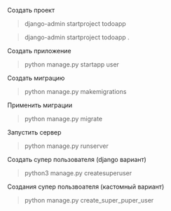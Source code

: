 Создать проект

> django-admin startproject todoapp

> django-admin startproject todoapp .

Создать приложение

> python manage.py startapp user

Создать миграцию

> python manage.py makemigrations

Применить миграции

> python manage.py migrate

Запустить сервер

> python manage.py runserver

Создать супер пользователя (django вариант)

> python3 manage.py createsuperuser

Создания супер пользвоателя (кастомный вариант)

> python manage.py create_super_puper_user